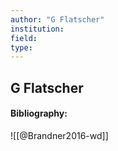 ```yaml
---
author: "G Flatscher"
institution:
field:
type:
---
```


## G Flatscher
#### Bibliography:

![[@Brandner2016-wd]]